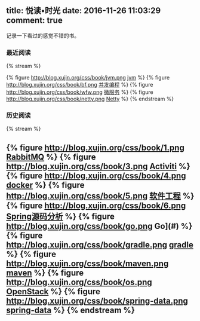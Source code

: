 title: 悦读•时光
date: 2016-11-26 11:03:29
comment: true
---
记录一下看过的感觉不错的书。
### 最近阅读
{% stream %}
<!-- {% figure  []() %} -->
{% figure http://blog.xujin.org/css/book/jvm.png [jvm](#) %}
{% figure http://blog.xujin.org/css/book/bf.png [并发编程](#) %}
{% figure http://blog.xujin.org/css/book/wfw.png [微服务](#) %}
{% figure http://blog.xujin.org/css/book/netty.png [Netty](#) %}
{% endstream %}
### 历史阅读
{% stream %}
<!-- {% figure  []() %} -->
{% figure http://blog.xujin.org/css/book/1.png [RabbitMQ](#) %}
{% figure http://blog.xujin.org/css/book/3.png [Activiti](#) %}
{% figure http://blog.xujin.org/css/book/4.png [docker](#) %}
{% figure http://blog.xujin.org/css/book/5.png [软件工程](#) %}
{% figure http://blog.xujin.org/css/book/6.png [Spring源码分析](#) %}
{% figure http://blog.xujin.org/css/book/go.png Go](#) %}
{% figure http://blog.xujin.org/css/book/gradle.png [gradle](#) %}
{% figure http://blog.xujin.org/css/book/maven.png [maven](#) %}
{% figure http://blog.xujin.org/css/book/os.png [OpenStack](#) %}
{% figure http://blog.xujin.org/css/book/spring-data.png [spring-data](#) %}
{% endstream %}
---

<script type="text/javascript">
$(function() {
  var shown = 18;
  $('figure').slice(shown).addClass('foldable');
  if ($('.foldable').length > 0) {
    $('.foldable').hide();
    $('div.hexo-img-stream').after('<p id="btn-more" class="article-more-link" align="center"><a href="javascript:;">Show More</a></p>');
    $('#btn-more').click(function() {
      $('.foldable').show();
      $('#btn-more').hide();
    });
  }
});
</script>

